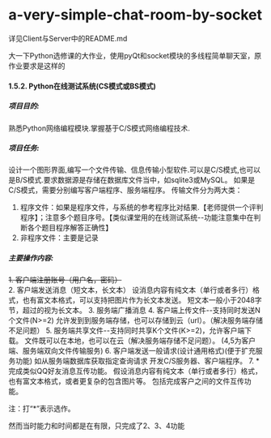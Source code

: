 # a-very-simple-chat-room-by-socket

详见Client与Server中的README.md

大一下Python选修课的大作业，使用pyQt和socket模块的多线程简单聊天室，原作业要求是这样的

#### 1.5.2.	Python在线测试系统(CS模式或BS模式)
##### 项目目的:
熟悉Python网络编程模块.掌握基于C/S模式网络编程技术.

##### 项目任务:
设计一个图形界面,编写一个文件传输、信息传输小型软件.可以是C/S模式,也可以是B/S模式.要求数据源是存储在数据库文件当中，如sqlite3或MySQL。
如果是C/S模式，需要分别编写客户端程序、服务端程序。
传输文件分为两大类：
1.	程序文件：如果是程序文件，与系统的参考程序比对结果.【老师提供一个评判程序】；注意多个题目序号。【类似课堂用的在线测试系统--功能注意集中在判断各个题目程序解答正确性】
2.	非程序文件：主要是记录

##### 主要操作内容:
~~1.	客户端注册账号（用户名，密码）~~<br/>
2.	客户端发送消息（短文本，长文本）
设消息内容有纯文本（单行或者多行）格式，也有富文本格式，可以支持把图片作为长文本发送。
短文本一般小于2048字节，超过的视为长文本。
3.	服务端广播消息
4.	客户端上传文件--支持同时发送N个文件(N>=2)
允许发到到服务端存储，也可以存储到云（url）。（解决服务端存储不足问题）
5.	服务端共享文件--支持同时共享K个文件(K>=2)，允许客户端下载。
文件既可以在本地，也可以在云（解决服务端存储不足问题）。
(4,5为客户端、服务端双向文件传输服务)
6.	客户端发送一般请求(设计通用格式)(便于扩充服务功能)
如从服务端数据库获取指定查询请求
开发C/S服务器、客户端程序。
7.	*完成类似QQ好友消息互传功能。
假设消息内容有纯文本（单行或者多行）格式，也有富文本格式，或者更复杂的包含图片等。
包括完成客户之间的文件互传功能。

注：打“*”表示选作。

然而当时能力和时间都是在有限，只完成了2、3、4功能
